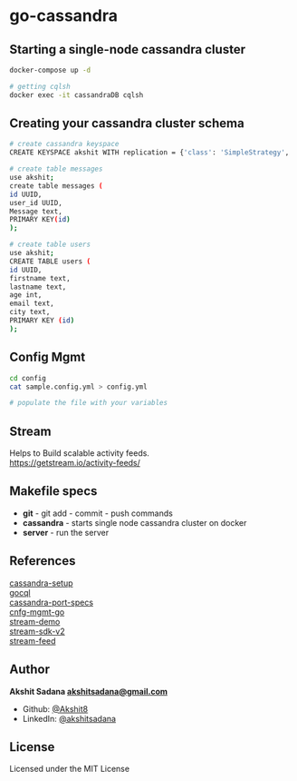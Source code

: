 # go-cassandra

## Starting a single-node cassandra cluster
```bash
docker-compose up -d

# getting cqlsh
docker exec -it cassandraDB cqlsh
```

## Creating your cassandra cluster schema
```bash
# create cassandra keyspace
CREATE KEYSPACE akshit WITH replication = {'class': 'SimpleStrategy', 'replication_factor' : 1};

# create table messages
use akshit;
create table messages (
id UUID,
user_id UUID,
Message text,
PRIMARY KEY(id)
);

# create table users
use akshit;
CREATE TABLE users (
id UUID,
firstname text,
lastname text,
age int,
email text,
city text,
PRIMARY KEY (id)
);
```

## Config Mgmt
```bash
cd config
cat sample.config.yml > config.yml

# populate the file with your variables
```

## Stream
Helps to Build scalable activity feeds.
<br>
https://getstream.io/activity-feeds/

## Makefile specs
- **git** - git add - commit - push commands
- **cassandra** - starts single node cassandra cluster on docker
- **server** - run the server

## References
[cassandra-setup](https://hub.docker.com/_/cassandra)<br>
[gocql](https://github.com/gocql/gocql)<br>
[cassandra-port-specs](https://stackoverflow.com/questions/2359159/cassandra-port-usage-how-are-the-ports-used)<br>
[cnfg-mgmt-go](https://medium.com/@bnprashanth256/reading-configuration-files-and-environment-variables-in-go-golang-c2607f912b63)<br>
[stream-demo](https://getstream.io/get_started/?signup=1#flat_feed)<br>
[stream-sdk-v2](https://github.com/getstream/stream-go2)<br>
[stream-feed](https://getstream.io/blog/building-a-performant-api-using-go-and-cassandra/)

## Author
**Akshit Sadana <akshitsadana@gmail.com>**

- Github: [@Akshit8](https://github.com/Akshit8)
- LinkedIn: [@akshitsadana](https://www.linkedin.com/in/akshit-sadana-b051ab121/)

## License
Licensed under the MIT License